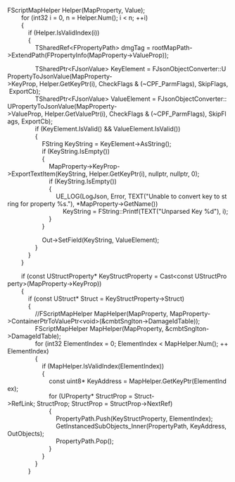 FScriptMapHelper Helper(MapProperty, Value);  
        for (int32 i = 0, n = Helper.Num(); i &lt; n; ++i)  
        {  
            if (Helper.IsValidIndex(i))  
            {  
                TSharedRef&lt;FPropertyPath&gt; dmgTag = rootMapPath-&gt;ExtendPath(FPropertyInfo(MapProperty-&gt;ValueProp));  

                TSharedPtr&lt;FJsonValue&gt; KeyElement = FJsonObjectConverter::UPropertyToJsonValue(MapProperty-&gt;KeyProp, Helper.GetKeyPtr(i), CheckFlags & (~CPF\_ParmFlags), SkipFlags, ExportCb);  
                TSharedPtr&lt;FJsonValue&gt; ValueElement = FJsonObjectConverter::UPropertyToJsonValue(MapProperty-&gt;ValueProp, Helper.GetValuePtr(i), CheckFlags & (~CPF\_ParmFlags), SkipFlags, ExportCb);  
                if (KeyElement.IsValid() && ValueElement.IsValid())  
                {  
                    FString KeyString = KeyElement-&gt;AsString();  
                    if (KeyString.IsEmpty())  
                    {  
                        MapProperty-&gt;KeyProp-&gt;ExportTextItem(KeyString, Helper.GetKeyPtr(i), nullptr, nullptr, 0);  
                        if (KeyString.IsEmpty())  
                        {  
                            UE\_LOG(LogJson, Error, TEXT("Unable to convert key to string for property %s."), \*MapProperty-&gt;GetName())  
                                KeyString = FString::Printf(TEXT("Unparsed Key %d"), i);  
                        }  
                    }  

                    Out-&gt;SetField(KeyString, ValueElement);  
                }  
            }  
        }  

        if (const UStructProperty\* KeyStructProperty = Cast&lt;const UStructProperty&gt;(MapProperty-&gt;KeyProp))  
        {  
            if (const UStruct\* Struct = KeyStructProperty-&gt;Struct)  
            {  
                //FScriptMapHelper MapHelper(MapProperty, MapProperty-&gt;ContainerPtrToValuePtr&lt;void&gt;(&cmbtSnglton-&gt;DamageIdTable));  
                FScriptMapHelper MapHelper(MapProperty, &cmbtSnglton-&gt;DamageIdTable);  
                for (int32 ElementIndex = 0; ElementIndex &lt; MapHelper.Num(); ++ElementIndex)  
                {  
                    if (MapHelper.IsValidIndex(ElementIndex))  
                    {  
                        const uint8\* KeyAddress = MapHelper.GetKeyPtr(ElementIndex);  
                        for (UProperty\* StructProp = Struct-&gt;RefLink; StructProp; StructProp = StructProp-&gt;NextRef)  
                        {  
                            PropertyPath.Push(KeyStructProperty, ElementIndex);  
                            GetInstancedSubObjects\_Inner(PropertyPath, KeyAddress, OutObjects);  
                            PropertyPath.Pop();  
                        }  
                    }  
                }  
            }
